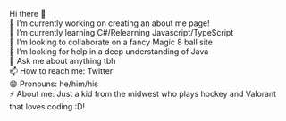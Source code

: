  Hi there 👋 <br />
 🔭 I’m currently working on creating an about me page! <br />
 🌱 I’m currently learning C#/Relearning Javascript/TypeScript <br />
 👯 I’m looking to collaborate on a fancy Magic 8 ball site <br />
 🤔 I’m looking for help in a deep understanding of Java <br />
 💬 Ask me about anything tbh <br />
 📫 How to reach me: Twitter <br />
 😄 Pronouns: he/him/his <br />
 ⚡ About me: Just a kid from the midwest who plays hockey and Valorant that loves coding :D! <br />

<!--
**itsKannapi/itsKannapi** is a ✨ _special_ ✨ repository because its `README.md` (this file) appears on your GitHub profile.

Here are some ideas to get you started:

- 🔭 I’m currently working on some side projects!
- 🌱 I’m currently learning Java
- 👯 I’m looking to collaborate on a fancy Magic 8 ball site
- 🤔 I’m looking for help in a deep understanding of Java
- 💬 Ask me about anything tbh
- 📫 How to reach me: Twitter
- 😄 Pronouns: he/him/his
- ⚡ About me: Just a kid from the midwest who plays hockey and Valorant that loves coding :D!
-->

